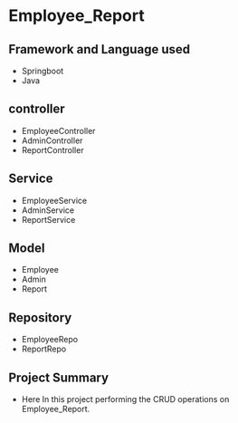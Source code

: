 # Employee_Report

## Framework and Language used
* Springboot
* Java

## controller
* EmployeeController
* AdminController
* ReportController

## Service
* EmployeeService
* AdminService
* ReportService


## Model
* Employee
* Admin
* Report


## Repository
* EmployeeRepo
* ReportRepo


## Project Summary
* Here In this project performing the CRUD operations on Employee_Report.




   
